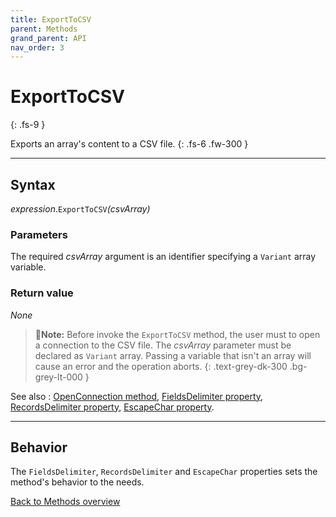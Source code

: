 ```yaml
---
title: ExportToCSV
parent: Methods
grand_parent: API
nav_order: 3
---
```


# ExportToCSV
{: .fs-9 }

Exports an array's content to a CSV file.
{: .fs-6 .fw-300 }

---

## Syntax

*expression*.`ExportToCSV`*(csvArray)*

### Parameters

The required *csvArray* argument is an identifier specifying a `Variant` array variable.

### Return value

_None_

>📝**Note:**
>Before invoke the `ExportToCSV` method, the user must to open a connection to the CSV file. The *csvArray* parameter must be declared as `Variant` array. Passing a variable that isn't an array will cause an error and the operation aborts. 
{: .text-grey-dk-300 .bg-grey-lt-000 }

See also
: [OpenConnection method](https://ws-garcia.github.io/VBA-CSV-interface/api/methods/openconnection.html), [FieldsDelimiter property](https://ws-garcia.github.io/VBA-CSV-interface/api/properties/fieldsdelimiter.html), [RecordsDelimiter property](https://ws-garcia.github.io/VBA-CSV-interface/api/properties/recordsdelimiter.html), [EscapeChar property](https://ws-garcia.github.io/VBA-CSV-interface/api/properties/escapechar.html).

---

## Behavior

The `FieldsDelimiter`, `RecordsDelimiter` and `EscapeChar` properties sets the method's behavior to the needs.

[Back to Methods overview](https://ws-garcia.github.io/VBA-CSV-interface/api/methods/)